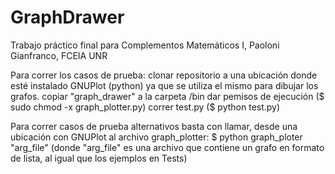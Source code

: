 # GraphDrawer
Trabajo práctico final para Complementos Matemáticos I, Paoloni Gianfranco, FCEIA UNR

Para correr los casos de prueba:
	clonar repositorio a una ubicación donde esté instalado GNUPlot (python) ya que se utiliza el mismo para dibujar los grafos.
	copiar "graph_drawer" a la carpeta /bin
	dar pemisos de ejecución ($ sudo chmod -x graph_plotter.py)
	correr test.py ($ python test.py)

Para correr casos de prueba alternativos basta con llamar, desde una ubicación con GNUPlot al archivo graph_plotter:
	$ python graph_ploter "arg_file" (donde "arg_file" es una archivo que contiene un grafo en formato de lista, al igual que los ejemplos en Tests)